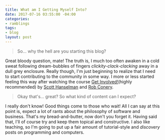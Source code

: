 ```yaml
---
title: What am I Getting Myself Into?
date: 2017-07-16 03:55:00 -04:00
categories:
- ramblings
tags:
- blog
layout: post
---
```


> So... why the hell are you starting this blog?

Great bloody question, mate! The truth is, I much too often awaken in a cold sweat following dream-bubbles of fingers *clickity-clack-clacking* away in a dull grey enclosure. Really though, I'm just beginning to realize that I need to start contributing to the community in some way. I more or less started feeling this way after watching the course [Get Involved!](https://app.pluralsight.com/library/courses/get-involved/)(highly recommended) by [Scott Hanselman](https://www.hanselman.com/) and [Rob Conery](http://rob.conery.io/).

> Okay that's... great? So what kind of content can I expect?

I really don't know! Good things come to those who wait! All I can say at this point is, expect a lot of rants about the philosophy of software and business. That's my bread-and-butter, now don't you forget it. Having said that, I'll of course try and keep them topical and constructive. I also like teaching, so I'm going to put up a fair amount of tutorial-style and *discovery* posts on programming and computers.